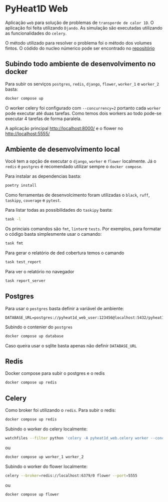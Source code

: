 # PyHeat1D Web

Aplicação `web` para solução de problemas de `transporde de calor 1D`. O aplicação foi feita utilizando `Djando`. As simulação são executadas utilizando as funcionalidades do `celery`.

O método utilizado para resolver o problema foi o método dos volumes fintos. O códido do nucleo númerico pode ser encontrado no [repositório](https://github.com/HenriqueCCdA/pyHeat1D)


## Subindo todo ambiente de desenvolvimento no docker

Para subir os serviços `postgres`, `redis`, `django`, `flower`, `worker_1` e `worker_2` basta:

```bash
docker compose up
```

O worker celery foi configurado com `--concurrency=2` portanto cada `worker` pode executar até duas tarefas. Como temos dois workers ao todo pode-se executar 4 tarefas de forma paralela.

A aplicação principal [http://localhost:8000/](http://localhost:8000/) e o flower no [http://localhost:5555/](http://localhost:5555/)


## Ambiente de desenvolvimento local

Você tem a opção de executar o `django`, `worker` e `flower` localmente. Já o `redis` é `postgres` é recomendado utilizar sempre o `docker compose`.

Para instalar as dependencias basta:

```bash
poetry install
```

Como ferramentas de desenvolcimento foram utilizadas o `black`, `ruff`, `taskipy`, `coverage` e `pytest`.

Para listar todas as possibilidades do `taskipy` basta:

```bash
task -l
```

Os princiais comandos são `fmt`, `linter`e `tests`. Por exemplos, para formatar o código basta simplesmente usar o camando:

```bash
task fmt
```

Para gerar o relatório de ded cobertura temos o camando

```bash
task test_report
```

Para ver o relatório no navegador

```bash
task report_server
```

## Postgres

Para usar o `postgres` basta definir a variável de ambiente:

```
DATABASE_URL=postgres://pyheat1d_web_user:123456@localhost:5432/pyheat1d_web_db
```

Subindo o contenier do `postgres`

```bash
docker compose up database
```

Caso queira usar o sqlite basta apenas não definir `DATABASE_URL`


## Redis

Docker compose para subir o postgres e o redis

```bash
docker compose up redis
```

## Celery

Como broker foi utilizando o `redis`. Para subir o redis:

```bash
docker compose up redis
```

Subindo o worker do celery localmente:

```bash
watchfiles --filter python 'celery -A pyheat1d_web.celery worker --concurrency=2  -l INFO'
```

ou

```bash
docker compose up worker_1 worker_2
```

Subindo o worker do flower localmente:

```bash
celery --broker=redis://localhost:6379/0 flower --port=5555
```

ou

```bash
docker compose up flower
```
